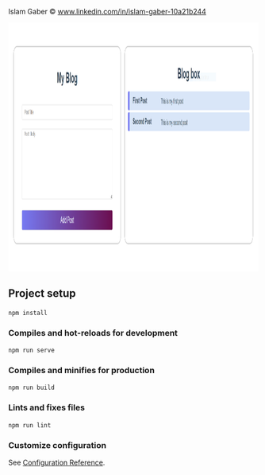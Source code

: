Islam Gaber © www.linkedin.com/in/islam-gaber-10a21b244
<div align="center">
    <img src="images/blog.PNG" alt="Output" width="1500" height="500">
  </a>
 </div>

## Project setup
```
npm install
```

### Compiles and hot-reloads for development
```
npm run serve
```

### Compiles and minifies for production
```
npm run build
```

### Lints and fixes files
```
npm run lint
```

### Customize configuration
See [Configuration Reference](https://cli.vuejs.org/config/).
